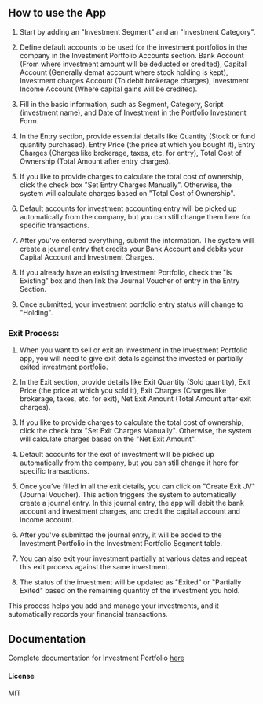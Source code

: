 How to use the App
------------------

1.  Start by adding an "Investment Segment" and an "Investment Category".
    
2.  Define default accounts to be used for the investment portfolios in the company in the Investment Portfolio Accounts section. Bank Account (From where investment amount will be deducted or credited), Capital Account (Generally demat account where stock holding is kept), Investment charges Account (To debit brokerage charges), Investment Income Account (Where capital gains will be credited).
    
3.  Fill in the basic information, such as Segment, Category, Script (investment name), and Date of Investment in the Portfolio Investment Form.
    
4.  In the Entry section, provide essential details like Quantity (Stock or fund quantity purchased), Entry Price (the price at which you bought it), Entry Charges (Charges like brokerage, taxes, etc. for entry), Total Cost of Ownership (Total Amount after entry charges).
    
5.  If you like to provide charges to calculate the total cost of ownership, click the check box "Set Entry Charges Manually". Otherwise, the system will calculate charges based on "Total Cost of Ownership".
    
6.  Default accounts for investment accounting entry will be picked up automatically from the company, but you can still change them here for specific transactions.
    
7.  After you've entered everything, submit the information. The system will create a journal entry that credits your Bank Account and debits your Capital Account and Investment Charges.
    
8.  If you already have an existing Investment Portfolio, check the "Is Existing" box and then link the Journal Voucher of entry in the Entry Section.
    
9.  Once submitted, your investment portfolio entry status will change to "Holding".
    

### Exit Process:

1.  When you want to sell or exit an investment in the Investment Portfolio app, you will need to give exit details against the invested or partially exited investment portfolio.
    
2.  In the Exit section, provide details like Exit Quantity (Sold quantity), Exit Price (the price at which you sold it), Exit Charges (Charges like brokerage, taxes, etc. for exit), Net Exit Amount (Total Amount after exit charges).
    
3.  If you like to provide charges to calculate the total cost of ownership, click the check box "Set Exit Charges Manually". Otherwise, the system will calculate charges based on the "Net Exit Amount".
    
4.  Default accounts for the exit of investment will be picked up automatically from the company, but you can still change it here for specific transactions.
    
5.  Once you've filled in all the exit details, you can click on "Create Exit JV" (Journal Voucher). This action triggers the system to automatically create a journal entry. In this journal entry, the app will debit the bank account and investment charges, and credit the capital account and income account.
    
6.  After you've submitted the journal entry, it will be added to the Investment Portfolio in the Investment Portfolio Segment table.
    
7.  You can also exit your investment partially at various dates and repeat this exit process against the same investment.
    
8.  The status of the investment will be updated as "Exited" or "Partially Exited" based on the remaining quantity of the investment you hold.
    

This process helps you add and manage your investments, and it automatically records your financial transactions.

Documentation
-------------

Complete documentation for Investment Portfolio [here](https://finbyz.tech/investment-portfolio-erpnext)

#### License

MIT
